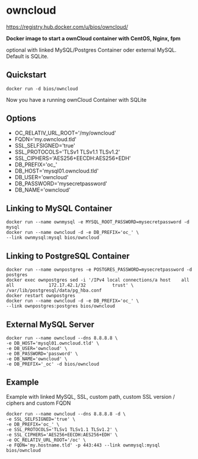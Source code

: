 owncloud
========

https://registry.hub.docker.com/u/bios/owncloud/

**Docker image to start a ownCloud container with CentOS, Nginx, fpm**

optional with linked MySQL/Postgres Container oder external MySQL. Default is SQLite.

Quickstart
----------

    docker run -d bios/owncloud
Now you have a running ownCloud Container with SQLite

Options
-------

 - OC_RELATIV_URL_ROOT='/my/owncloud'
 - FQDN='my.owncloud.tld'
 - SSL_SELFSIGNED='true'
 - SSL_PROTOCOLS='TLSv1 TLSv1.1 TLSv1.2'
 - SSL_CIPHERS='AES256+EECDH:AES256+EDH'
 - DB_PREFIX='oc_'
 - DB_HOST='mysql01.owncloud.tld'
 - DB_USER='owncloud'
 - DB_PASSWORD='mysecretpassword'
 - DB_NAME='owncloud'

Linking to MySQL Container
--------------------------

    docker run --name ownmysql -e MYSQL_ROOT_PASSWORD=mysecretpassword -d mysql
    docker run --name owncloud -d -e DB_PREFIX='oc_' \
    --link ownmysql:mysql bios/owncloud

Linking to PostgreSQL Container
-------------------------------

    docker run --name ownpostgres -e POSTGRES_PASSWORD=mysecretpassword -d postgres
    docker exec ownpostgres sed -i '/IPv4 local connections/a host    all             all             172.17.42.1/32          trust' \
    /var/lib/postgresql/data/pg_hba.conf
    docker restart ownpostgres
    docker run --name owncloud -d -e DB_PREFIX='oc_' \
    --link ownpostgres:postgres bios/owncloud

External MySQL Server
---------------------
    docker run --name owncloud --dns 8.8.8.8 \
    -e DB_HOST='mysql01.owncloud.tld' \
    -e DB_USER='owncloud' \
    -e DB_PASSWORD='password' \
    -e DB_NAME='owncloud' \
    -e DB_PREFIX='_oc' -d bios/owncloud

Example
-------
Example with linked MySQL, SSL, custom path, custom SSL version / ciphers and custom FQDN

    docker run --name owncloud --dns 8.8.8.8 -d \
    -e SSL_SELFSIGNED='true' \
    -e DB_PREFIX='oc_' \
    -e SSL_PROTOCOLS='TLSv1 TLSv1.1 TLSv1.2' \
    -e SSL_CIPHERS='AES256+EECDH:AES256+EDH' \
    -e OC_RELATIV_URL_ROOT='/oc' \
    -e FQDN='my.hostname.tld' -p 443:443 --link ownmysql:mysql bios/owncloud
